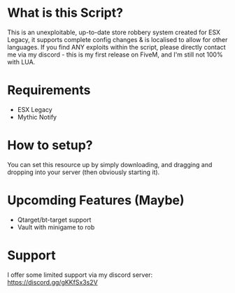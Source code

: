 # What is this Script?
This is an unexploitable, up-to-date store robbery system created for ESX Legacy, it supports complete config changes & is localised to allow for other languages.
If you find ANY exploits within the script, please directly contact me via my discord - this is my first release on FiveM, and I'm still not 100% with LUA.
# Requirements
- ESX Legacy
- Mythic Notify
# How to setup?
You can set this resource up by simply downloading, and dragging and dropping into your server (then obviously starting it).
# Upcomding Features (Maybe)
- Qtarget/bt-target support
- Vault with minigame to rob
# Support
I offer some limited support via my discord server: https://discord.gg/gKKfSx3s2V
